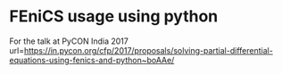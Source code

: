 # FEniCS usage using python
For the talk at PyCON India 2017
url=https://in.pycon.org/cfp/2017/proposals/solving-partial-differential-equations-using-fenics-and-python~boAAe/
